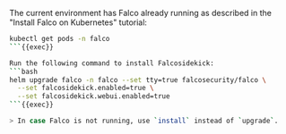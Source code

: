 The current environment has Falco already running as described in the "Install Falco on Kubernetes" tutorial:
```bash
kubectl get pods -n falco
```{{exec}}

Run the following command to install Falcosidekick:
```bash
helm upgrade falco -n falco --set tty=true falcosecurity/falco \
  --set falcosidekick.enabled=true \
  --set falcosidekick.webui.enabled=true
```{{exec}}

> In case Falco is not running, use `install` instead of `upgrade`.
